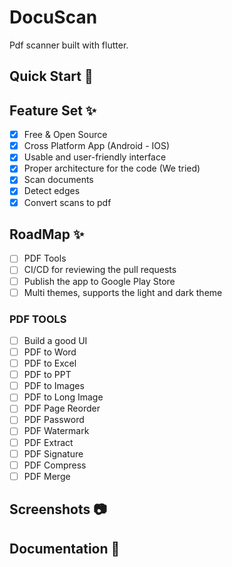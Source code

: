 # DocuScan

Pdf scanner built with flutter.

## Quick Start 🚀

## Feature Set ✨

* [x] Free & Open Source
* [x] Cross Platform App (Android - IOS)
* [x] Usable and user-friendly interface
* [x] Proper architecture for the code (We tried)
* [x] Scan documents
* [x] Detect edges
* [x] Convert scans to pdf
## RoadMap ✨
* [ ] PDF Tools
* [ ] CI/CD for reviewing the pull requests
* [ ] Publish the app to Google Play Store
* [ ] Multi themes, supports the light and dark theme

### PDF TOOLS
* [ ] Build a good UI
* [ ] PDF to Word
* [ ] PDF to Excel
* [ ] PDF to PPT
* [ ] PDF to Images
* [ ] PDF to Long Image
* [ ] PDF Page Reorder
* [ ] PDF Password
* [ ] PDF Watermark
* [ ] PDF Extract
* [ ] PDF Signature
* [ ] PDF Compress
* [ ] PDF Merge

## Screenshots :camera:

## Documentation 📝